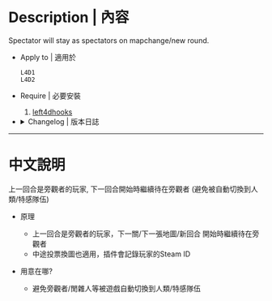 # Description | 內容
Spectator will stay as spectators on mapchange/new round.

* Apply to | 適用於
    ```
    L4D1
    L4D2
    ```

* Require | 必要安裝
	1. [left4dhooks](https://forums.alliedmods.net/showthread.php?t=321696)

* <details><summary>Changelog | 版本日誌</summary>

	* v1.0h (2024-2-19)
        * Require lef4dhooks
		* Remake code, convert code to latest syntax
		* Fix warnings when compiling on SourceMod 1.11.
		* Optimize code and improve performance
		* Support on vote change map in game
		* Support coop/survival/realism mode

	* 1.2
		* [From SirPlease/L4D2-Competitive-Rework](https://github.com/SirPlease/L4D2-Competitive-Rework/blob/master/addons/sourcemod/scripting/archive/l4d2_spec_stays_spec.sp)
</details>

- - - -
# 中文說明
上一回合是旁觀者的玩家, 下一回合開始時繼續待在旁觀者 (避免被自動切換到人類/特感隊伍)

* 原理
    * 上一回合是旁觀者的玩家，下一關/下一張地圖/新回合 開始時繼續待在旁觀者
	* 中途投票換圖也適用，插件會記錄玩家的Steam ID

* 用意在哪?
	* 避免旁觀者/閒雜人等被遊戲自動切換到人類/特感隊伍
